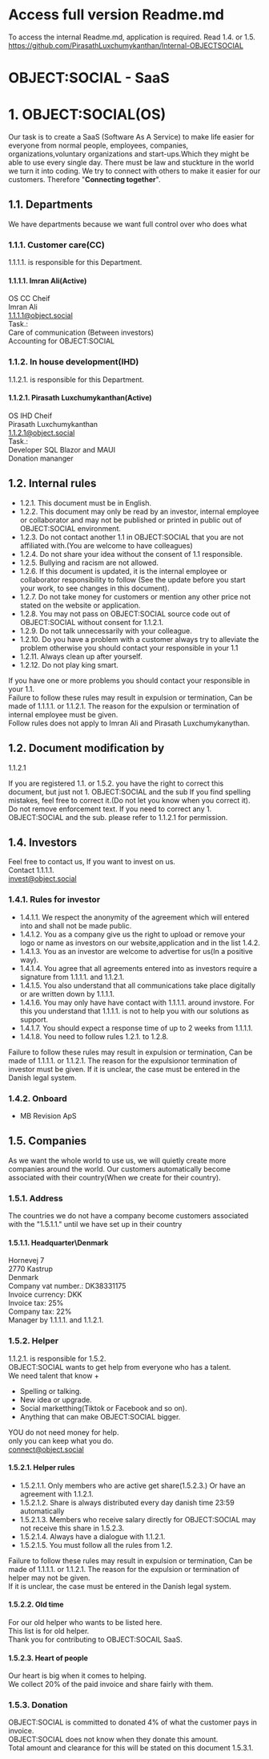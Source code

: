 # Access full version Readme.md 
To access the internal Readme.md, application is required.
Read 1.4. or 1.5.
https://github.com/PirasathLuxchumykanthan/Internal-OBJECTSOCIAL

# OBJECT:SOCIAL - SaaS

# 1. OBJECT:SOCIAL(OS)
Our task is to create a SaaS (Software As A Service) to make life easier for everyone from normal people, employees, companies, organizations,voluntary organizations and start-ups.Which they might be able to use every single day.
There must be law and stuckture in the world we turn it into coding.
We try to connect with others to make it easier for our customers.
Therefore \"**Connecting together**\".

## 1.1. Departments
We have departments because we want full control over who does what

### 1.1.1. Customer care(CC)
1.1.1.1. is responsible for this Department.

#### 1.1.1.1. Imran Ali(Active)
OS CC Cheif\
Imran Ali\
1.1.1.1@object.social\
Task.:\
Care of communication (Between investors)\
Accounting for OBJECT:SOCIAL

### 1.1.2. In house development(IHD)
1.1.2.1. is responsible for this Department.

#### 1.1.2.1. Pirasath Luxchumykanthan(Active)
OS IHD Cheif\
Pirasath Luxchumykanthan\
1.1.2.1@object.social\
Task.:\
Developer SQL Blazor and MAUI\
Donation mananger

## 1.2. Internal rules
-   1.2.1. This document must be in English.
-   1.2.2. This document may only be read by an investor, internal employee or collaborator and may not be published or printed in public out of OBJECT:SOCIAL environment.
-   1.2.3. Do not contact another 1.1 in OBJECT:SOCIAL that you are not affiliated with.(You are welcome to have colleagues)
-   1.2.4. Do not share your idea without the consent of 1.1 responsible.
-   1.2.5. Bullying and racism are not allowed.
-   1.2.6. If this document is updated, it is the internal employee or collaborator responsibility to follow (See the update before you start your work, to see changes in this document).
-   1.2.7. Do not take money for customers or mention any other price not stated on the website or application.
-   1.2.8. You may not pass on OBJECT:SOCIAL source code out of OBJECT:SOCIAL without consent for 1.1.2.1.
-   1.2.9. Do not talk unnecessarily with your colleague.
-   1.2.10. Do you have a problem with a customer always try to alleviate the problem otherwise you should contact your responsible in your 1.1
-   1.2.11. Always clean up after yourself.
-   1.2.12. Do not play king smart.

If you have one or more problems you should contact your responsible in your 1.1.\
Failure to follow these rules may result in expulsion or termination, Can be made of 1.1.1.1. or 1.1.2.1. The reason for the expulsion or termination of internal employee must be given.\
Follow rules does not apply to Imran Ali and Pirasath Luxchumykanythan.

## 1.2. Document modification by
1.1.2.1

If you are registered 1.1. or 1.5.2. you have the right to correct this document, but just not 1. OBJECT:SOCIAL and the sub
If you find spelling mistakes, feel free to correct it.(Do not let you know when you correct it).\
Do not remove enforcement text. If you need to correct any 1. OBJECT:SOCIAL and the sub. please refer to 1.1.2.1 for permission.

## 1.4. Investors
Feel free to contact us, If you want to invest on us.\
Contact 1.1.1.1.\
invest@object.social

### 1.4.1. Rules for investor
-   1.4.1.1. We respect the anonymity of the agreement which will entered into and shall not be made public.
-   1.4.1.2. You as a company give us the right to upload or remove your logo or name as investors on our website,application and in the list 1.4.2.
-   1.4.1.3. You as an investor are welcome to advertise for us(In a positive way).
-   1.4.1.4. You agree that all agreements entered into as investors require a signature from 1.1.1.1. and 1.1.2.1.
-   1.4.1.5. You also understand that all communications take place digitally or are written down by 1.1.1.1.
-   1.4.1.6. You may only have have contact with 1.1.1.1. around invstore. For this you understand that 1.1.1.1. is not to help you with our solutions as support.
-   1.4.1.7. You should expect a response time of up to 2 weeks from 1.1.1.1.
-   1.4.1.8. You need to follow rules 1.2.1. to 1.2.8.

Failure to follow these rules may result in expulsion or termination, Can be made of 1.1.1.1. or 1.1.2.1. The reason for the expulsionor termination of investor must be given. If it is unclear, the case must be entered in the Danish legal system.

### 1.4.2. Onboard
-   MB Revision ApS

## 1.5. Companies
As we want the whole world to use us, we will quietly create more companies around the world. Our customers automatically become associated with their country(When we create for their country).

### 1.5.1. Address
The countries we do not have a company become customers associated with the "1.5.1.1." until we have set up in their country

#### 1.5.1.1. Headquarter\Denmark
Hornevej 7\
2770 Kastrup\
Denmark\
Company vat number.: DK38331175\
Invoice currency: DKK\
Invoice tax: 25%\
Company tax: 22%\
Manager by 1.1.1.1. and 1.1.2.1.

### 1.5.2. Helper
1.1.2.1. is responsible for 1.5.2.\
OBJECT:SOCIAL wants to get help from everyone who has a talent.\
We need talent that know +
- Spelling or talking.
- New idea or upgrade.
- Social marketthing(Tiktok or Facebook and so on).
- Anything that can make OBJECT:SOCIAL bigger.

YOU do not need money for help.\
only you can keep what you do.\
connect@object.social


#### 1.5.2.1. Helper rules
-   1.5.2.1.1. Only members who are active get share(1.5.2.3.) Or have an agreement with 1.1.2.1.
-   1.5.2.1.2. Share is always distributed every day danish time 23:59 automatically
-   1.5.2.1.3. Members who receive salary directly for OBJECT:SOCIAL may not receive this share in 1.5.2.3.
-   1.5.2.1.4. Always have a dialogue with 1.1.2.1.
-   1.5.2.1.5. You must follow all the rules from 1.2.

Failure to follow these rules may result in expulsion or termination, Can be made of 1.1.1.1. or 1.1.2.1. The reason for the expulsion or termination of helper may not be given.\
If it is unclear, the case must be entered in the Danish legal system.

#### 1.5.2.2. Old time
For our old helper who wants to be listed here.\
This list is for old helper.\
Thank you for contributing to OBJECT:SOCAIL SaaS.

#### 1.5.2.3. Heart of people
Our heart is big when it comes to helping.\
We collect 20% of the paid invoice and share fairly with them.

### 1.5.3. Donation
OBJECT:SOCIAL is committed to donated 4% of what the customer pays in invoice.\
OBJECT:SOCIAL does not know when they donate this amount.\
Total amount and clearance for this will be stated on this document 1.5.3.1.
